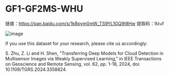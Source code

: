 # GF1-GF2MS-WHU

链接：https://pan.baidu.com/s/1kBpym0mW_TS9YL1GQ9t8Hw 
提取码：9zuf

![image](https://github.com/whu-ZSC/GF1-GF2MS-WHU/assets/150271896/7d64adbe-c93c-4976-b351-7163526c630b)

If you use this dataset for your research, please cite us accordingly:

S. Zhu, Z. Li and H. Shen, "Transferring Deep Models for Cloud Detection in Multisensor Images via Weakly Supervised Learning," in IEEE Transactions on Geoscience and Remote Sensing, vol. 62, pp. 1-18, 2024, doi: 10.1109/TGRS.2024.3358824. 
